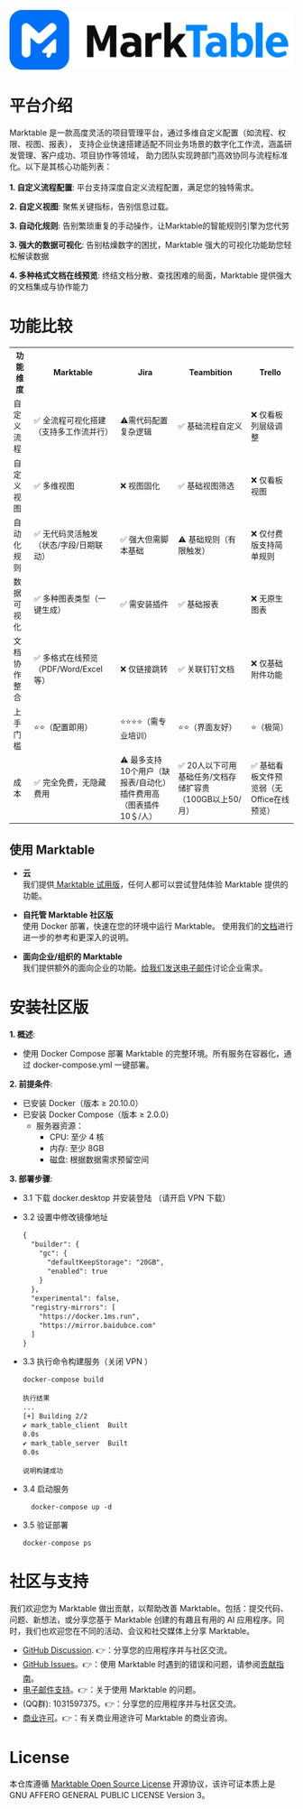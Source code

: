 ![cover-v5-optimized](./images/app.png)


# 平台介绍
Marktable 是一款高度灵活的项目管理平台，通过多维自定义配置（如流程、权限、视图、报表），
支持企业快速搭建适配不同业务场景的数字化工作流，涵盖研发管理、客户成功、项目协作等领域，
助力团队实现跨部门高效协同与流程标准化。以下是其核心功能列表：
</br> </br>
**1. 自定义流程配置**:
平台支持深度自定义流程配置，满足您的独特需求。

**2. 自定义视图**:
聚焦关键指标，告别信息过载。

**3. 自动化规则**:
告别繁琐重复的手动操作，让Marktable的智能规则引擎为您代劳

**3. 强大的数据可视化**:
告别枯燥数字的困扰，Marktable 强大的可视化功能助您轻松解读数据

**4. 多种格式文档在线预览**:
终结文档分散、查找困难的局面，Marktable 提供强大的文档集成与协作能力

# 功能比较
<table data-draft-node="block" data-draft-type="table" data-size="normal" data-row-style="normal">
    <tbody>
    <tr>
        <th>功能维度</th>
        <th>Marktable</th>
        <th>Jira</th>
        <th>Teambition</th>
        <th>Trello</th>
    </tr>
    <tr>
        <td>自定义流程</td>
        <td>✅ 全流程可视化搭建（支持多工作流并行）</td>
        <td>⚠需代码配置复杂逻辑</td>
        <td>✅ 基础流程自定义</td>
        <td>❌ 仅看板列层级调整</td>
    </tr>
    <tr>
        <td>自定义视图</td>
        <td>✅ 多维视图</td>
        <td>❌ 视图固化</td>
        <td>✅ 基础视图筛选</td>
        <td>❌ 仅看板视图</td>
    </tr>
    <tr>
        <td>自动化规则</td>
        <td>✅ 无代码灵活触发（状态/字段/日期联动）</td>
        <td>✅ 强大但需脚本基础</td>
        <td>⚠ 基础规则（有限触发）</td>
        <td>❌ 仅付费版支持简单规则</td>
    </tr>
    <tr>
        <td>数据可视化</td>
        <td>✅ 多种图表类型（一键生成）</td>
        <td>✅ 需安装插件</td>
        <td>✅ 基础报表</td>
        <td>❌ 无原生图表</td>
    </tr>
    <tr>
        <td>文档协作整合</td>
        <td>✅ 多格式在线预览（PDF/Word/Excel等）</td>
        <td>❌ 仅链接跳转</td>
        <td>✅ 关联钉钉文档</td>
        <td>❌ 仅基础附件功能</td>
    </tr>
    <tr>
        <td>上手门槛</td>
        <td>⭐⭐（配置即用）</td>
        <td>⭐⭐⭐⭐（需专业培训）</td>
        <td>⭐⭐（界面友好）</td>
        <td>⭐（极简）</td>
    </tr>
    <tr>
        <td>成本</td>
        <td>✅ 完全免费，无隐藏费用</td>
        <td>⚠ 最多支持10个用户（缺报表/自动化）插件费用高（图表插件10＄/人）</td>
        <td>✅ 20人以下可用基础任务/文档存储扩容贵（100GB以上50/月）</td>
        <td>✅ 基础看板文件预览弱（无Office在线预览）</td>
    </tr>
    </tbody>
</table>

## 使用 Marktable

- **云 </br>**
  我们提供[ Marktable 试用版](https://Marktable.cn/)，任何人都可以尝试登陆体验 Marktable 提供的功能。

- **自托管 Marktable 社区版</br>**
  使用 Docker 部署，快速在您的环境中运行 Marktable。
  使用我们的[文档](http://Marktable.cn:8084/src/md/%E4%BA%A7%E5%93%81%E6%A6%82%E8%BF%B0.html)进行进一步的参考和更深入的说明。

- **面向企业/组织的 Marktable</br>**
  我们提供额外的面向企业的功能。[给我们发送电子邮件](mailto:360826018@qq.com)讨论企业需求。 </br>

# 安装社区版
**1. 概述**: 
  - 使用 Docker Compose 部署 Marktable 的完整环境。所有服务在容器化，通过 docker-compose.yml 一键部署。

**2. 前提条件**:
  - 已安装 Docker（版本 ≥ 20.10.0）
  - 已安装 Docker Compose（版本 ≥ 2.0.0）
    - 服务器资源：
      - CPU: 至少 4 核
      - 内存: 至少 8GB
      - 磁盘: 根据数据需求预留空间

**3. 部署步骤**:
  - 3.1 下载 docker.desktop 并安装登陆 （请开启 VPN 下载）
  - 3.2 设置中修改镜像地址
    ```
    {
      "builder": {
        "gc": {
          "defaultKeepStorage": "20GB",
          "enabled": true
        }
      },
      "experimental": false,
      "registry-mirrors": [
        "https://docker.1ms.run",
        "https://mirror.baidubce.com"
      ]
    }
    ```
  - 3.3 执行命令构建服务（关闭 VPN ）
    ```
    docker-compose build
    
    执行结果
    ...
    [+] Building 2/2
    ✔ mark_table_client  Built                                                                                        0.0s
    ✔ mark_table_server  Built                                                                                        0.0s
    
    说明构建成功
    ```
  - 3.4 启动服务 
    ```
      docker-compose up -d
    ```
    
  - 3.5 验证部署
    ```
    docker-compose ps
    ```
# 社区与支持
我们欢迎您为 Marktable 做出贡献，以帮助改善 Marktable。包括：提交代码、问题、新想法，或分享您基于 Marktable 创建的有趣且有用的 AI 应用程序。同时，我们也欢迎您在不同的活动、会议和社交媒体上分享 Marktable。

- [GitHub Discussion](https://github.com/MarkTable-ai/Marktable/discussions/). 👉：分享您的应用程序并与社区交流。
- [GitHub Issues](https://github.com/MarkTable-ai/Marktable/issues)。👉：使用 Marktable 时遇到的错误和问题，请参阅[贡献指南](CONTRIBUTING_CN.md)。
- [电子邮件支持](mailto:360826018@qq.com)。👉：关于使用 Marktable 的问题。
- (QQ群): 1031597375。👉：分享您的应用程序并与社区交流。
- [商业许可](mailto:360826018@qq.com)。👉：有关商业用途许可 Marktable 的商业咨询。

# License
本仓库遵循 [Marktable Open Source License](LICENSE) 开源协议，该许可证本质上是 GNU AFFERO GENERAL PUBLIC LICENSE Version 3。

    
